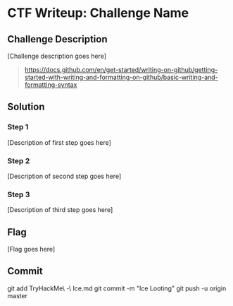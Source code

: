# CTF Writeup: Challenge Name

## Challenge Description

[Challenge description goes here]

> https://docs.github.com/en/get-started/writing-on-github/getting-started-with-writing-and-formatting-on-github/basic-writing-and-formatting-syntax

## Solution

### Step 1

[Description of first step goes here]

### Step 2

[Description of second step goes here]

### Step 3

[Description of third step goes here]

## Flag

[Flag goes here]


## Commit
git add TryHackMe\ -\ Ice.md
git commit -m "Ice Looting"
git push -u origin master